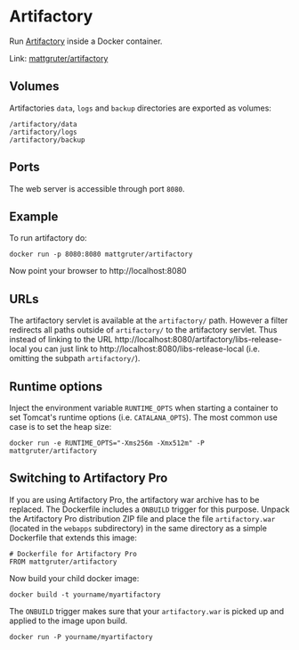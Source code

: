 # Artifactory

Run [Artifactory](http://www.jfrog.com/home/v_artifactory_opensource_overview) inside a Docker container.

Link: [mattgruter/artifactory](https://registry.hub.docker.com/u/mattgruter/artifactory/)


## Volumes
Artifactories `data`, `logs` and `backup` directories are exported as volumes:

    /artifactory/data
    /artifactory/logs
    /artifactory/backup

## Ports
The web server is accessible through port `8080`.

## Example
To run artifactory do:

    docker run -p 8080:8080 mattgruter/artifactory

Now point your browser to http://localhost:8080


## URLs
The artifactory servlet is available at the `artifactory/` path. However a filter redirects all paths outside of `artifactory/` to the artifactory servlet. Thus instead of linking to the URL http://localhost:8080/artifactory/libs-release-local you can just link to http://localhost:8080/libs-release-local (i.e. omitting the subpath `artifactory/`).

## Runtime options
Inject the environment variable `RUNTIME_OPTS` when starting a container to set Tomcat's runtime options (i.e. `CATALANA_OPTS`). The most common use case is to set the heap size:

    docker run -e RUNTIME_OPTS="-Xms256m -Xmx512m" -P mattgruter/artifactory

## Switching to Artifactory Pro
If you are using Artifactory Pro, the artifactory war archive has to be replaced. The Dockerfile includes a `ONBUILD` trigger for this purpose. Unpack the Artifactory Pro distribution ZIP file and place the file `artifactory.war` (located in the `webapps` subdirectory) in the same directory as a simple Dockerfile that extends this image:

    # Dockerfile for Artifactory Pro
    FROM mattgruter/artifactory

Now build your child docker image:

    docker build -t yourname/myartifactory

The `ONBUILD` trigger makes sure that your `artifactory.war` is picked up and applied to the image upon build.

    docker run -P yourname/myartifactory

